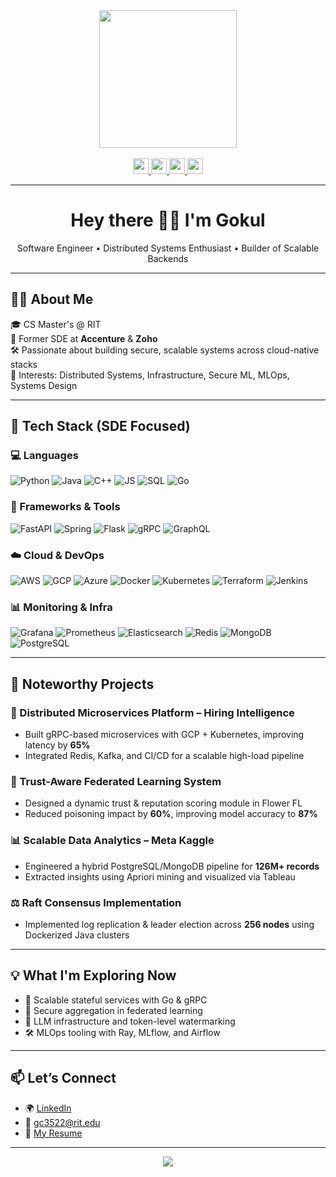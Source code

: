 <div align="center">
  <img src="https://user-images.githubusercontent.com/74038190/235224431-e8c8c12e-6826-47f1-89fb-2ddad83b3abf.gif" height="220" />
</div>

<br/>

<div align="center">
  <a href="https://www.linkedin.com/in/gokul-naveen/" target="_blank">
    <img src="https://img.shields.io/badge/LinkedIn-blue?logo=linkedin&style=for-the-badge&logoColor=white" height="25" />
  </a>
  <a href="mailto:gokulnaveen2708@gmail.com">
    <img src="https://img.shields.io/badge/Gmail-D14836?logo=gmail&style=for-the-badge&logoColor=white" height="25" />
  </a>
  <a href="https://github.com/GokulNaveen2708" target="_blank">
    <img src="https://img.shields.io/badge/GitHub-000?logo=github&style=for-the-badge&logoColor=white" height="25" />
  </a>
  <a href="https://drive.google.com/file/d/1bvIAlVfWN7oPgn_y22n73wuWhdqpbVBV/view" target="_blank">
    <img src="https://img.shields.io/badge/Resume-0A66C2?style=for-the-badge&logo=google-drive&logoColor=white" height="25" />
  </a>
</div>

---

<h1 align="center">Hey there 👋🏼 I'm Gokul</h1>

<p align="center">
  Software Engineer • Distributed Systems Enthusiast • Builder of Scalable Backends
</p>

---

## 👨‍💻 About Me

🎓 CS Master's @ RIT  
💼 Former SDE at **Accenture** & **Zoho**  
🛠 Passionate about building secure, scalable systems across cloud-native stacks  
🧠 Interests: Distributed Systems, Infrastructure, Secure ML, MLOps, Systems Design

---

## 🔧 Tech Stack (SDE Focused)

### 💻 Languages
![Python](https://skillicons.dev/icons?i=python)
![Java](https://skillicons.dev/icons?i=java)
![C++](https://skillicons.dev/icons?i=cpp)
![JS](https://skillicons.dev/icons?i=javascript)
![SQL](https://skillicons.dev/icons?i=mysql)
![Go](https://skillicons.dev/icons?i=go)

### 🔨 Frameworks & Tools
![FastAPI](https://skillicons.dev/icons?i=fastapi)
![Spring](https://skillicons.dev/icons?i=spring)
![Flask](https://skillicons.dev/icons?i=flask)
![gRPC](https://img.shields.io/badge/gRPC-4285F4?logo=google&logoColor=white&style=flat-square)
![GraphQL](https://skillicons.dev/icons?i=graphql)

### ☁️ Cloud & DevOps
![AWS](https://skillicons.dev/icons?i=aws)
![GCP](https://skillicons.dev/icons?i=gcp)
![Azure](https://skillicons.dev/icons?i=azure)
![Docker](https://skillicons.dev/icons?i=docker)
![Kubernetes](https://skillicons.dev/icons?i=kubernetes)
![Terraform](https://skillicons.dev/icons?i=terraform)
![Jenkins](https://skillicons.dev/icons?i=jenkins)

### 📊 Monitoring & Infra
![Grafana](https://skillicons.dev/icons?i=grafana)
![Prometheus](https://skillicons.dev/icons?i=prometheus)
![Elasticsearch](https://skillicons.dev/icons?i=elasticsearch)
![Redis](https://skillicons.dev/icons?i=redis)
![MongoDB](https://skillicons.dev/icons?i=mongodb)
![PostgreSQL](https://skillicons.dev/icons?i=postgres)

---

## 🧩 Noteworthy Projects

### 🚀 Distributed Microservices Platform – Hiring Intelligence
- Built gRPC-based microservices with GCP + Kubernetes, improving latency by **65%**
- Integrated Redis, Kafka, and CI/CD for a scalable high-load pipeline

### 🔐 Trust-Aware Federated Learning System
- Designed a dynamic trust & reputation scoring module in Flower FL
- Reduced poisoning impact by **60%**, improving model accuracy to **87%**

### 📊 Scalable Data Analytics – Meta Kaggle
- Engineered a hybrid PostgreSQL/MongoDB pipeline for **126M+ records**
- Extracted insights using Apriori mining and visualized via Tableau

### ⚖️ Raft Consensus Implementation
- Implemented log replication & leader election across **256 nodes** using Dockerized Java clusters

---

## 💡 What I'm Exploring Now

- 🌱 Scalable stateful services with Go & gRPC  
- 🔐 Secure aggregation in federated learning  
- 🧠 LLM infrastructure and token-level watermarking  
- 🛠 MLOps tooling with Ray, MLflow, and Airflow  

---

## 📫 Let’s Connect

- 🌍 [LinkedIn](https://www.linkedin.com/in/gokul-naveen/)
- 💌 gc3522@rit.edu
- 🧾 [My Resume](https://drive.google.com/file/d/1bvIAlVfWN7oPgn_y22n73wuWhdqpbVBV/view)

---

<div align="center">
  <img src="https://visitor-badge.laobi.icu/badge?page_id=GokulNaveen2708" />
</div>
